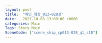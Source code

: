 ```yaml
---
layout: post
title:  "메인_회상_013~028장"
date:   2021-10-08 13:00:00 +0000
categories: Main
Tags: Story Main
SceneCode: ["scene_skip_cp013-028_q1_s10"]
---
```

